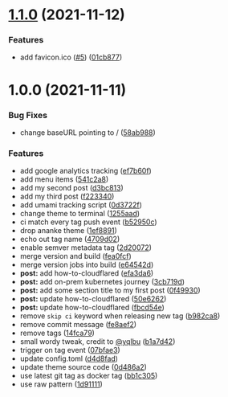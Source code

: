 # [1.1.0](https://github.com/kunish/website/compare/v1.0.0...v1.1.0) (2021-11-12)


### Features

* add favicon.ico ([#5](https://github.com/kunish/website/issues/5)) ([01cb877](https://github.com/kunish/website/commit/01cb87759f29d0010b0f3475a987499d3dabac12))

# 1.0.0 (2021-11-11)


### Bug Fixes

* change baseURL pointing to / ([58ab988](https://github.com/kunish/website/commit/58ab9885855b65c8bab84d4057c8b8854e0eb42b))


### Features

* add google analytics tracking ([ef7b60f](https://github.com/kunish/website/commit/ef7b60fada1266d2e463b8e73c2a3dd3cbe1444b))
* add menu items ([541c2a8](https://github.com/kunish/website/commit/541c2a8bcbfb532303420f7663b8ba8b8c8502bb))
* add my second post ([d3bc813](https://github.com/kunish/website/commit/d3bc8136ee5d1108d86de822e8bc94bebc9b7572))
* add my third post ([f223340](https://github.com/kunish/website/commit/f223340e7058f0a8d96621e67d139c3bada9ec01))
* add umami tracking script ([0d3722f](https://github.com/kunish/website/commit/0d3722fe8bce5c32be99e2a764ad6f262a67f6b0))
* change theme to terminal ([1255aad](https://github.com/kunish/website/commit/1255aad74c0dc13351c7de33b5c2cf8ebc7ef88c))
* ci match every tag push event ([b52950c](https://github.com/kunish/website/commit/b52950c1253af6351b25720b12fba2cd00c11abf))
* drop ananke theme ([1ef8891](https://github.com/kunish/website/commit/1ef88912f674f6833c984471da91aa0f530cc2ee))
* echo out tag name ([4709d02](https://github.com/kunish/website/commit/4709d022fe05711d360b913b2d312e340c4e9c70))
* enable semver metadata tag ([2d20072](https://github.com/kunish/website/commit/2d200723e54ab04a7c0d82dc852815e7eda1ad9b))
* merge version and build ([fea0fcf](https://github.com/kunish/website/commit/fea0fcf3cc00433a3d573892c84f56fa07b7ab42))
* merge version jobs into build ([e64542d](https://github.com/kunish/website/commit/e64542dbae8a7e6064fc049b5cea5240ab63f86d))
* **post:** add how-to-cloudflared ([efa3da6](https://github.com/kunish/website/commit/efa3da6ad1b058ba8b7b25a78779782b6c9d96bd))
* **post:** add on-prem kubernetes journey ([3cb719d](https://github.com/kunish/website/commit/3cb719d9bf4c626a166f1bc7e6452ff7320c0a59))
* **post:** add some section title to my first post ([0f49930](https://github.com/kunish/website/commit/0f4993008bab34f2cf2dee5eef1018a896406c0c))
* **post:** update how-to-cloudflared ([50e6262](https://github.com/kunish/website/commit/50e626238c7b2dec2bc0f688e4d989c6e9e18974))
* **post:** update how-to-cloudflared ([fbcd54e](https://github.com/kunish/website/commit/fbcd54ed0a3fa25da342bcef04e701c7e044871e))
* remove `skip ci` keyword when releasing new tag ([b982ca8](https://github.com/kunish/website/commit/b982ca89316394bb2b2faf0312066645be02fb16))
* remove commit message ([fe8aef2](https://github.com/kunish/website/commit/fe8aef2acfd0e87a2f6d5cc070be0aebc50b2a29))
* remove tags ([14fca79](https://github.com/kunish/website/commit/14fca79be89b736b424eb884d016833b09d6b8db))
* small wordy tweak, credit to [@yqlbu](https://github.com/yqlbu) ([b1a7d42](https://github.com/kunish/website/commit/b1a7d42bec6a2b590af131bd6bc4fffd92336ed6))
* trigger on tag event ([07bfae3](https://github.com/kunish/website/commit/07bfae38fe49154cfd0e39d2c69c702264342334))
* update config.toml ([d4d8fad](https://github.com/kunish/website/commit/d4d8fad6481a29ac2a8c973b393511f5d8b0013f))
* update theme source code ([0d486a2](https://github.com/kunish/website/commit/0d486a27d738ef4f3e45bfeaace7cd0a4095cf3d))
* use latest git tag as docker tag ([bb1c305](https://github.com/kunish/website/commit/bb1c30572b75c198100a0a3033ac5ff441bc5681))
* use raw pattern ([1d91111](https://github.com/kunish/website/commit/1d91111f3a70675bf8d3e8e56f6241d132a337fb))

